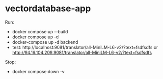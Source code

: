 # vectordatabase-app

Run:
- docker compose up --build
- docker compose up -d
- docker-compose up -d backend
- test: http://localhost:9081/translator/all-MiniLM-L6-v2/?text=fsdfsdfs or
        http://94.16.104.209:9081/translator/all-MiniLM-L6-v2/?text=fsdfsdfs

Stop:
- docker compose down -v